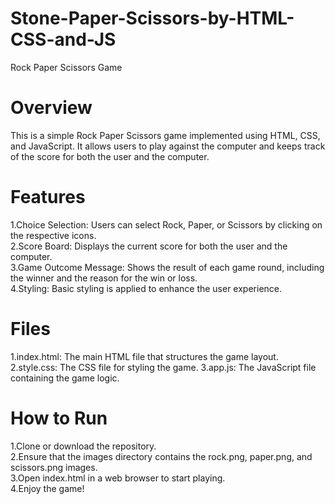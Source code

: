 # Stone-Paper-Scissors-by-HTML-CSS-and-JS
Rock Paper Scissors Game
# Overview
This is a simple Rock Paper Scissors game implemented using HTML, CSS, and JavaScript. It allows users to play against the computer and keeps track of the score for both the user and the computer.

# Features
1.Choice Selection: Users can select Rock, Paper, or Scissors by clicking on the respective icons.<br>
2.Score Board: Displays the current score for both the user and the computer.<br>
3.Game Outcome Message: Shows the result of each game round, including the winner and the reason for the win or loss.<br>
4.Styling: Basic styling is applied to enhance the user experience.<br>

# Files
1.index.html: The main HTML file that structures the game layout.<br>
2.style.css: The CSS file for styling the game.
3.app.js: The JavaScript file containing the game logic.

# How to Run
1.Clone or download the repository.<br>
2.Ensure that the images directory contains the rock.png, paper.png, and scissors.png images.<br>
3.Open index.html in a web browser to start playing.<br>
4.Enjoy the game!
